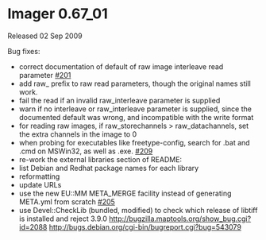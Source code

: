 # Imager 0.67_01

Released 02 Sep 2009

Bug fixes:
- correct documentation of default of raw image interleave read parameter [#201](https://github.com/tonycoz/imager/issues/201) 
- add raw_ prefix to raw read parameters, though the original names still work. 
- fail the read if an invalid raw_interleave parameter is supplied 
- warn if no interleave or raw_interleave parameter is supplied, since the documented default was wrong, and incompatible with the write format 
- for reading raw images, if raw_storechannels > raw_datachannels, set the extra channels in the image to 0 
- when probing for executables like freetype-config, search for .bat and .cmd on MSWin32, as well as .exe. [#209](https://github.com/tonycoz/imager/issues/209) 
- re-work the external libraries section of README:
- list Debian and Redhat package names for each library
- reformatting
- update URLs 
- use the new EU::MM META_MERGE facility instead of generating META.yml from scratch [#205](https://github.com/tonycoz/imager/issues/205) 
- use Devel::CheckLib (bundled, modified) to check which release of libtiff is installed and reject 3.9.0 http://bugzilla.maptools.org/show_bug.cgi?id=2088 http://bugs.debian.org/cgi-bin/bugreport.cgi?bug=543079